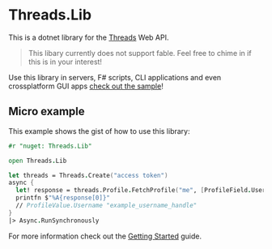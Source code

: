 # Threads.Lib

This is a dotnet library for the [Threads] Web API.

> This libary currently does not support fable. Feel free to chime in if this is in your interest!

Use this library in servers, F# scripts, CLI applications and even crossplatform GUI apps [check out the sample]!

## Micro example

This example shows the gist of how to use this library:

```fsharp
#r "nuget: Threads.Lib"

open Threads.Lib

let threads = Threads.Create("access token")
async {
  let! response = threads.Profile.FetchProfile("me", [ProfileField.Username])
  printfn $"%A{response[0]}"
  // ProfileValue.Username "example_username_handle"
}
|> Async.RunSynchronously
```

For more information check out the [Getting Started] guide.

[Threads]: https://developers.facebook.com/docs/threads
[Getting Started]: getting-started.md
[Check out the sample]: https://github.com/AngelMunoz/Threads.Lib/tree/main/Sample

